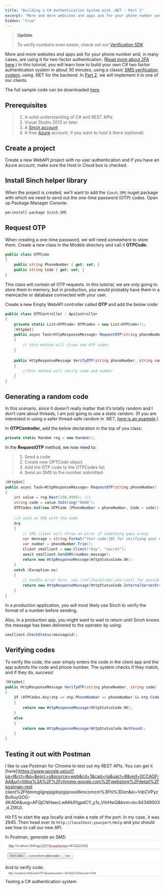 ```yaml
---
title: "Building a C# Authentication System with .NET - Part 1"
excerpt: "More and more websites and apps ask for your phone number and, in many cases, are using it for two-factor authentication. In this tutorial, you will learn how to build your own C# two factor authentication system"
hidden: "true"
---
```

> **Update**
>
> To verify numbers even easier, check out our [Verification SDK](https://www.sinch.com/products/verification/sms/)

More and more websites and apps ask for your phone number and, in many cases, are using it for two-factor authentication. ([Read more about 2FA here](https://www.sinch.com/opinion/what-is-two-factor-authentication/).) In this tutorial, you will learn how to build your own C# two factor authentication system in about 30 minutes, using a classic [SMS verification system](doc:verification-ios-sms-verification), using .NET for the backend. In [Part 2](doc:building-an-ios-client-for-number-verification-part-2), we will implement it in one of our clients.

The full sample code can be downloaded [here](https://github.com/sinch/net-two-factor-auth).

## Prerequisites

> 1.  A solid understanding of C\# and REST APIs
> 2.  Visual Studio 2013 or later
> 3.  A [Sinch account](https://portal.sinch.com/#/signup)
> 4.  A free [Azure](http://azure.com) account, if you want to host it there (optional)

## Create a project

Create a new WebAPI project with no user authentication and if you have an Azure account, make sure the Host in Cloud box is checked.

## Install Sinch helper library

When the project is created, we’ll want to add the `Sinch.SMS` nuget package with which we need to send out the one-time password (OTP) codes. Open up Package Manager Console:

```csharp
pm>install-package Sinch.SMS
```

## Request OTP

When creating a one-time password, we will need somewhere to store them. Create a new class in the Models directory and call it **OTPCode**:

```csharp
public class OTPCode
{
    public string PhoneNumber { get; set; }
    public string Code { get; set; }
}
```

This class will contain all OTP requests. In this tutorial, we are only going to store them in memory, but in production, you would probably have them in a memcache or database connected with your user.

Create a new Empty WebAPI controller called **OTP** and add the below code:

```csharp
public class OTPController : ApiController
{
    private static List<OTPCode> OTPCodes = new List<OTPCode>();
    [HttpGet]
    public async Task<HttpResponseMessage> RequestOTP(string phoneNumber)
    {
        // this method will issue new OTP codes
    }

    public HttpResponseMessage VerifyOTP(string phoneNumber, string code)
    {
        //this method will verify code and number
    }
}
```

## Generating a random code

In this scenario, since it doesn’t really matter that it’s totally random and I don’t care about threads, I am just going to use a static random. (If you are interested in using a safer thread-safe random in .NET, [here is an example](http://csharpindepth.com/Articles/Chapter12/Random.aspx).)

In **OTPController**, add the below declaration in the top of you class:

```csharp
private static Random rng = new Random();
```

In the **RequestOTP** method, we now need to:

> 1.  Seed a code
> 2.  Create new OPTCode object
> 3.  Add the OTP code to the OTPCodes list
> 4.  Send an SMS to the number submitted

```csharp
[HttpGet]
public async Task<HttpResponseMessage> RequestOTP(string phoneNumber)
{
    int value = rng.Next(100,9999); //1
    string code = value.ToString("0000");
    OTPCodes.Add(new OTPCode {PhoneNumber = phoneNumber, Code = code});//2 and 3

    //4 send an SMS with the code
    try
    {
        // SMS client will throw an error if something goes wrong
        var message = string.Format("Your code:{0} for verifying your number with me", code);
        var number = phoneNumber.Trim();
        Client smsClient = new Client("key", "secret");
        await smsClient.SendSMS(number,message);
        return new HttpResponseMessage(HttpStatusCode.OK);
    }
    catch (Exception ex)
    {
        // handle error here, see :ref:[here](doc:sms-rest) for possible errors
        return new HttpResponseMessage(HttpStatusCode.InternalServerError);
    }
}
```

In a production application, you will most likely use Sinch to verify the format of a number before sending.

Also, in a production app, you might want to wait to return until Sinch knows the message has been delivered to the operator by using:

```csharp
smsClient.CheckStatus(messageid);
```

## Verifying codes

To verify the code, the user simply enters the code in the client app and the app submits the code and phone number. The system checks if they match, and if they do, success\!

```csharp
[HttpGet]
public HttpResponseMessage VerifyOTP(string phoneNumber, string code)
{
    if (OTPCodes.Any(otp => otp.PhoneNumber == phoneNumber && otp.Code == code))
    {
        return new HttpResponseMessage(HttpStatusCode.OK);
    }
    else
    {
        return new HttpResponseMessage(HttpStatusCode.NotFound);
    }
}
```

## Testing it out with Postman

I like to use Postman for Chrome to test out my REST APIs. You can get it [here](https://www.google.se/url?sa=t&rct=j&q=&esrc=s&source=web&cd=1&cad=rja&uact=8&ved=0CCAQFjAA&url=https%3A%2F%2Fchrome.google.com%2Fwebstore%2Fdetail%2Fpostman-rest client%2Ffdmmgilgnpjigdojojpjoooidkmcomcm%3Fhl%3Den&ei=1nbCVPyzBoXuyQOG-4K4DA&usg=AFQjCNHaecLwAKk91gpdCY_y1x_ViIrHwQ&bvm=bv.84349003,d.ZWU).

Hit F5 to start the app locally and make a note of the port. In my case, it was 2945. Then head over to `http://localhost:yourport/Help` and you should see how to call our new API.

In Postman, generate an SMS:
![postman_generate.png](images/012ac31-postman_generate.png)

And to verify code:
![postman_verify.png](images/c045b11-postman_verify.png)
Testing a C# authentication system


